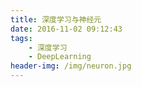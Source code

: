 ```yaml
---
title: 深度学习与神经元 
date: 2016-11-02 09:12:43
tags: 
    - 深度学习
    - DeepLearning
header-img: /img/neuron.jpg 
---
```

